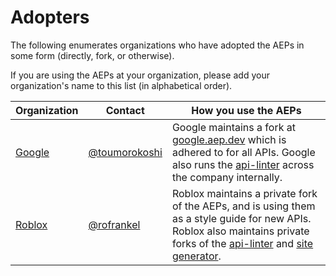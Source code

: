 # Adopters

The following enumerates organizations who have adopted the AEPs in some form
(directly, fork, or otherwise).

If you are using the AEPs at your organization, please add your organization's
name to this list (in alphabetical order).

| Organization                       | Contact                                          | How you use the AEPs                                                                                                                                                                                                                           |
| ---------------------------------- | ------------------------------------------------ | ---------------------------------------------------------------------------------------------------------------------------------------------------------------------------------------------------------------------------------------------- |
| [Google](https://about.google/)    | [@toumorokoshi](https://github.com/toumorokoshi) | Google maintains a fork at [google.aep.dev](http://google.aep.dev) which is adhered to for all APIs. Google also runs the [api-linter](https://linter.aep.dev/) across the company internally.                                                 |
| [Roblox](https://corp.roblox.com/) | [@rofrankel](https://github.com/rofrankel)       | Roblox maintains a private fork of the AEPs, and is using them as a style guide for new APIs. Roblox also maintains private forks of the [api-linter](https://linter.aep.dev) and [site generator](https://github.com/aep-dev/site-generator). |
